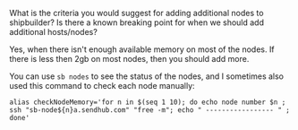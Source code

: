 What is the criteria you would suggest for adding additional nodes to shipbuilder? Is there a known breaking point for when we should add additional hosts/nodes?

Yes, when there isn't enough available memory on most of the nodes.  If there is less then 2gb on most nodes, then you should add more.

You can use `sb nodes` to see the status of the nodes, and I sometimes also used this command to check each node manually:

    alias checkNodeMemory='for n in $(seq 1 10); do echo node number $n ; ssh "sb-node${n}a.sendhub.com" "free -m"; echo " ----------------- " ; done'

